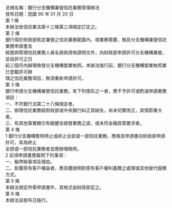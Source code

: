 法規名稱：銀行分支機構兼營信託業務管理辦法  
發布日期：民國 90 年 01 月 20 日  
第 1 條  
本辦法依信託業法第十三條第三項規定訂定之。  
第 2 條  
銀行得於財政部核定兼營之信託業務範圍內，視業務需要，檢具分支機構兼營信託業務申請書及  
經營與管理信託業務人員名冊與資格證明文件，向財政部申請許可分支機構兼營，並自許可之日  
起三個月內辦理換發分支機構營業執照。本辦法施行前，銀行分支機構營業執照業已登載許可辦  
理之信託業務項目，無須重新申請許可。  
第 3 條  
銀行申請分支機構兼營信託業務，有下列情形之一者，應不予許可或酌減申請業務項目：  
一、不符銀行法第二十八條規定者。  
二、辦理信託業務經財政部或中央銀行糾正其缺失，尚未切實改正，其情節重大者。  
三、有其他事實顯示有礙健全經營業務之虞，或未符金融政策要求者。  
第 4 條  
1 銀行分支機構暫時停止或終止全部或一部信託業務，應檢具申請書向財政部申請許可，其為終止  
全部或一部信託業務者並應辦理換照。  
2 前項申請書應載明下列事項：  
一、擬停辦事項及理由。  
二、影響原有客戶權益者，應具體說明對原有客戶權利義務之處理或其他替代服務方式。  
第 5 條  
本辦法規定所需申請書件，其格式由財政部定之。  
第 6 條  
本辦法自發布日施行。  


